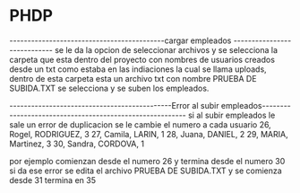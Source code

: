 # PHDP
-------------------------------------------cargar empleados ----------------------------
se le da la opcion de seleccionar archivos y se selecciona la carpeta que esta dentro del proyecto con nombres de usuarios creados desde un txt como estaba en las indiaciones
la cual se llama uploads, dentro de esta carpeta esta un archivo txt con nombre PRUEBA DE SUBIDA.TXT se selecciona y se suben los empleados. 

---------------------------------------------Error al subir empleados---------------------------------------------------------
si al subir empleados le sale un error de duplicacion se le cambie el numero a cada usuario 
26, Rogel, RODRIGUEZ, 3
27, Camila, LARIN, 1
28, Juana, DANIEL, 2
29, MARIA, Martinez, 3
30, Sandra, CORDOVA, 1

por ejemplo comienzan desde el numero 26 y termina desde el numero 30 si da ese error se edita el archivo PRUEBA DE SUBIDA.TXT y se comienza desde 31 termina en 35
